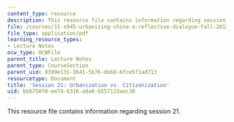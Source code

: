 ```yaml
---
content_type: resource
description: This resource file contains information regarding session 21.
file: /courses/11-s945-urbanizing-china-a-reflective-dialogue-fall-2013/bb6750f0ee746316a8a0b557123aec30_MIT11_S945F13_Session21.pdf
file_type: application/pdf
learning_resource_types:
- Lecture Notes
ocw_type: OCWFile
parent_title: Lecture Notes
parent_type: CourseSection
parent_uid: 8399e131-3641-5b76-deb8-6fce5f1ad713
resourcetype: Document
title: 'Session 21: Urbanization vs. Citizenization'
uid: bb6750f0-ee74-6316-a8a0-b557123aec30
---
```

This resource file contains information regarding session 21.

